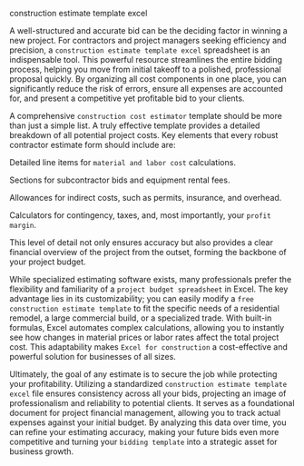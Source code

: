 construction estimate template excel


A well-structured and accurate bid can be the deciding factor in winning a new project. For contractors and project managers seeking efficiency and precision, a `construction estimate template excel` spreadsheet is an indispensable tool. This powerful resource streamlines the entire bidding process, helping you move from initial takeoff to a polished, professional proposal quickly. By organizing all cost components in one place, you can significantly reduce the risk of errors, ensure all expenses are accounted for, and present a competitive yet profitable bid to your clients.



A comprehensive `construction cost estimator` template should be more than just a simple list. A truly effective template provides a detailed breakdown of all potential project costs. Key elements that every robust contractor estimate form should include are:




Detailed line items for `material and labor cost` calculations.


Sections for subcontractor bids and equipment rental fees.


Allowances for indirect costs, such as permits, insurance, and overhead.


Calculators for contingency, taxes, and, most importantly, your `profit margin`.




This level of detail not only ensures accuracy but also provides a clear financial overview of the project from the outset, forming the backbone of your project budget.



While specialized estimating software exists, many professionals prefer the flexibility and familiarity of a `project budget spreadsheet` in Excel. The key advantage lies in its customizability; you can easily modify a `free construction estimate template` to fit the specific needs of a residential remodel, a large commercial build, or a specialized trade. With built-in formulas, Excel automates complex calculations, allowing you to instantly see how changes in material prices or labor rates affect the total project cost. This adaptability makes `Excel for construction` a cost-effective and powerful solution for businesses of all sizes.



Ultimately, the goal of any estimate is to secure the job while protecting your profitability. Utilizing a standardized `construction estimate template excel` file ensures consistency across all your bids, projecting an image of professionalism and reliability to potential clients. It serves as a foundational document for project financial management, allowing you to track actual expenses against your initial budget. By analyzing this data over time, you can refine your estimating accuracy, making your future bids even more competitive and turning your `bidding template` into a strategic asset for business growth.
